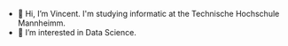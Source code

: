 - 👋 Hi, I’m Vincent. I'm studying  informatic at the Technische Hochschule Mannheimm.
- 👀 I’m interested in Data Science.


<!---
vincelemke99/vincelemke99 is a ✨ special ✨ repository because its `README.md` (this file) appears on your GitHub profile.
You can click the Preview link to take a look at your changes.
--->
